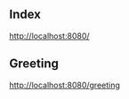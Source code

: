 
Index
-------------
<http://localhost:8080/>

Greeting
-------------
<http://localhost:8080/greeting>